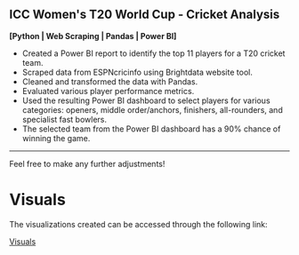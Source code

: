 
## ICC Women's T20 World Cup - Cricket Analysis
**[Python | Web Scraping | Pandas | Power BI]**

- Created a Power BI report to identify the top 11 players for a T20 cricket team.
- Scraped data from ESPNcricinfo using Brightdata website tool.
- Cleaned and transformed the data with Pandas.
- Evaluated various player performance metrics.
- Used the resulting Power BI dashboard to select players for various categories: openers, middle order/anchors, finishers, all-rounders, and specialist fast bowlers.
- The selected team from the Power BI dashboard has a 90% chance of winning the game.

---

Feel free to make any further adjustments!


# Visuals

The visualizations created can be accessed through the following link:

[Visuals](https://docs.google.com/presentation/d/1SlifE_rLSzyA_UW2b-jpTkmrRzFlIkPr/edit?usp=sharing&ouid=101647169591373102805&rtpof=true&sd=true)
